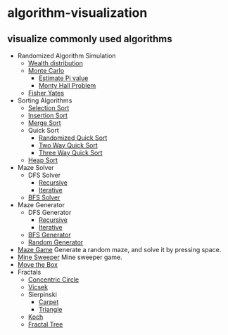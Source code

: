 # algorithm-visualization
## visualize commonly used algorithms

- Randomized Algorithm Simulation
    - [Wealth distribution](src/random_simulation/wealth_distribution)
    - [Monte Carlo](src/random_simulation/monte_carlo)
        - [Estimate Pi value](src/random_simulation/monte_carlo/find_pi)
        - [Monty Hall Problem](src/random_simulation/monte_carlo/monty_hall)
    - [Fisher Yates](src/random_simulation/fisher_yates)
- Sorting Algorithms
    - [Selection Sort](src/sortings/selection_sort)
    - [Insertion Sort](src/sortings/insertion_sort)
    - [Merge Sort](src/sortings/merge_sort)
    - Quick Sort
        - [Randomized Quick Sort](src/sortings/quick_sort/randomized_quick_sort)
        - [Two Way Quick Sort](src/sortings/quick_sort/two_way_quick_sort)
        - [Three Way Quick Sort](src/sortings/quick_sort/three_way_quick_sort)
    - [Heap Sort](src/sortings/heap_sort)
- Maze Solver
    - DFS Solver
        - [Recursive](src/maze_solver/dfs/recursive)
        - [Iterative](src/maze_solver/dfs/iterative)
    - [BFS Solver](src/maze_solver/bfs)
- Maze Generator
    - DFS Generator
        - [Recursive](src/maze_generator/dfs/recursive)
        - [Iterative](src/maze_generator/dfs/iterative)
    - [BFS Generator](src/maze_generator/bfs)
    - [Random Generator](src/maze_generator/random)
- [Maze Game](src/maze_game)
    Generate a random maze, and solve it by pressing space.
- [Mine Sweeper](src/mine_sweeper)
    Mine sweeper game.
- [Move the Box](src/move_the_box)
- Fractals
    - [Concentric Circle](src/fractal/circle)
    - [Vicsek](src/fractal/vicsek)
    - Sierpinski
        - [Carpet](src/fractal/sierpinski/carpet)
        - [Triangle](src/fractal/sierpinski/triangle)
    - [Koch](src/fractal/koch)
    - [Fractal Tree](src/fractal/fractal_tree)